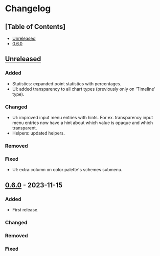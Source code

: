 # Changelog

## [Table of Contents]
- [Unreleased](#unreleased)
- [0.6.0](#060---2023-11-15)

## [Unreleased][]
### Added
- Statistics: expanded point statistics with percentages.
- UI: added transparency to all chart types (previously only on 'Timeline' type).
### Changed
- UI: improved input menu entries with hints. For ex. transparency input menu entries now have a hint about which value is opaque and which transparent.
- Helpers: updated helpers.
### Removed
### Fixed
- UI: extra column on color palette's schemes submenu.

## [0.6.0] - 2023-11-15
### Added
- First release.
### Changed
### Removed
### Fixed

[Unreleased]: https://github.com/regorxxx/World-Map-SMP/compare/v3.4.0...HEAD
[0.6.0]: https://github.com/regorxxx/World-Map-SMP/compare/9ecd88d...v0.6.0